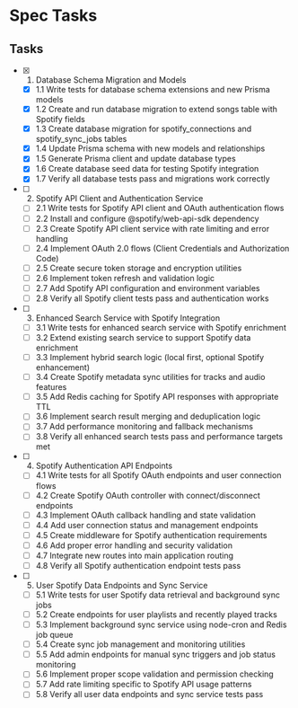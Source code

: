 # Spec Tasks

## Tasks

- [x] 1. Database Schema Migration and Models
  - [x] 1.1 Write tests for database schema extensions and new Prisma models
  - [x] 1.2 Create and run database migration to extend songs table with Spotify fields
  - [x] 1.3 Create database migration for spotify_connections and spotify_sync_jobs tables
  - [x] 1.4 Update Prisma schema with new models and relationships
  - [x] 1.5 Generate Prisma client and update database types
  - [x] 1.6 Create database seed data for testing Spotify integration
  - [x] 1.7 Verify all database tests pass and migrations work correctly

- [ ] 2. Spotify API Client and Authentication Service
  - [ ] 2.1 Write tests for Spotify API client and OAuth authentication flows
  - [ ] 2.2 Install and configure @spotify/web-api-sdk dependency
  - [ ] 2.3 Create Spotify API client service with rate limiting and error handling
  - [ ] 2.4 Implement OAuth 2.0 flows (Client Credentials and Authorization Code)
  - [ ] 2.5 Create secure token storage and encryption utilities
  - [ ] 2.6 Implement token refresh and validation logic
  - [ ] 2.7 Add Spotify API configuration and environment variables
  - [ ] 2.8 Verify all Spotify client tests pass and authentication works

- [ ] 3. Enhanced Search Service with Spotify Integration
  - [ ] 3.1 Write tests for enhanced search service with Spotify enrichment
  - [ ] 3.2 Extend existing search service to support Spotify data enrichment
  - [ ] 3.3 Implement hybrid search logic (local first, optional Spotify enhancement)
  - [ ] 3.4 Create Spotify metadata sync utilities for tracks and audio features
  - [ ] 3.5 Add Redis caching for Spotify API responses with appropriate TTL
  - [ ] 3.6 Implement search result merging and deduplication logic
  - [ ] 3.7 Add performance monitoring and fallback mechanisms
  - [ ] 3.8 Verify all enhanced search tests pass and performance targets met

- [ ] 4. Spotify Authentication API Endpoints
  - [ ] 4.1 Write tests for all Spotify OAuth endpoints and user connection flows
  - [ ] 4.2 Create Spotify OAuth controller with connect/disconnect endpoints
  - [ ] 4.3 Implement OAuth callback handling and state validation
  - [ ] 4.4 Add user connection status and management endpoints
  - [ ] 4.5 Create middleware for Spotify authentication requirements
  - [ ] 4.6 Add proper error handling and security validation
  - [ ] 4.7 Integrate new routes into main application routing
  - [ ] 4.8 Verify all Spotify authentication endpoint tests pass

- [ ] 5. User Spotify Data Endpoints and Sync Service
  - [ ] 5.1 Write tests for user Spotify data retrieval and background sync jobs
  - [ ] 5.2 Create endpoints for user playlists and recently played tracks
  - [ ] 5.3 Implement background sync service using node-cron and Redis job queue
  - [ ] 5.4 Create sync job management and monitoring utilities
  - [ ] 5.5 Add admin endpoints for manual sync triggers and job status monitoring
  - [ ] 5.6 Implement proper scope validation and permission checking
  - [ ] 5.7 Add rate limiting specific to Spotify API usage patterns
  - [ ] 5.8 Verify all user data endpoints and sync service tests pass